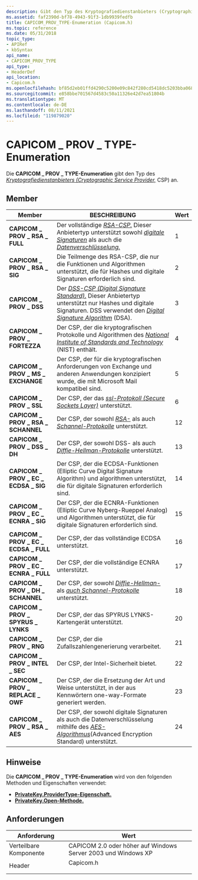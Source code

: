 ```yaml
---
description: Gibt den Typ des Kryptografiedienstanbieters (Cryptographic Service Provider, CSP) an.
ms.assetid: faf2390d-bf78-4943-91f3-1db9939fedfb
title: CAPICOM_PROV_TYPE-Enumeration (Capicom.h)
ms.topic: reference
ms.date: 05/31/2018
topic_type:
- APIRef
- kbSyntax
api_name:
- CAPICOM_PROV_TYPE
api_type:
- HeaderDef
api_location:
- Capicom.h
ms.openlocfilehash: bf85d2eb01ffd4290c5200e09c842f280cd5418dc5203bba068ecb5bcd65c355
ms.sourcegitcommit: e858bbe701567d4583c50a11326e42d7ea51804b
ms.translationtype: MT
ms.contentlocale: de-DE
ms.lasthandoff: 08/11/2021
ms.locfileid: "119879020"
---
```

# <a name="capicom_prov_type-enumeration"></a>CAPICOM \_ PROV \_ TYPE-Enumeration

Die **CAPICOM \_ PROV \_ TYPE-Enumeration** gibt den Typ des [*Kryptografiedienstanbieters (Cryptographic Service Provider,*](../secgloss/c-gly.md) CSP) an.

## <a name="members"></a>Member



| Member                             | BESCHREIBUNG                                                                                                                                                                                                                                                                                                                                                                        | Wert |
|------------------------------------|------------------------------------------------------------------------------------------------------------------------------------------------------------------------------------------------------------------------------------------------------------------------------------------------------------------------------------------------------------------------------------|-------|
| **CAPICOM \_ PROV \_ RSA \_ FULL**       | Der vollständige [*RSA-CSP.*](../secgloss/r-gly.md) Dieser Anbietertyp unterstützt sowohl [*digitale Signaturen*](../secgloss/d-gly.md) als auch die [*Datenverschlüsselung.*](../secgloss/e-gly.md)<br/>                                                            | 1     |
| **CAPICOM \_ PROV \_ RSA \_ SIG**        | Die Teilmenge des RSA-CSP, die nur die Funktionen und Algorithmen unterstützt, die für Hashes und digitale Signaturen erforderlich sind.<br/>                                                                                                                                                                                                                                        | 2     |
| **CAPICOM \_ PROV \_ DSS**             | Der [*DSS-CSP (Digital Signature Standard).*](../secgloss/d-gly.md) Dieser Anbietertyp unterstützt nur Hashes und digitale Signaturen. DSS verwendet den [*Digital Signature Algorithm*](../secgloss/d-gly.md) (DSA).<br/> | 3     |
| **CAPICOM \_ PROV \_ FORTEZZA**        | Der CSP, der die kryptografischen Protokolle und Algorithmen des [*National Institute of Standards and Technology*](../secgloss/n-gly.md) (NIST) enthält.<br/>                                                                                      | 4     |
| **CAPICOM \_ PROV \_ MS \_ EXCHANGE**    | Der CSP, der für die kryptografischen Anforderungen von Exchange und anderen Anwendungen konzipiert wurde, die mit Microsoft Mail kompatibel sind.<br/>                                                                                                                                                                                                                                       | 5     |
| **CAPICOM \_ PROV \_ SSL**             | Der CSP, der das [*ssl-Protokoll (Secure Sockets Layer)*](../secgloss/s-gly.md) unterstützt.<br/>                                                                                                                                                                                              | 6     |
| **CAPICOM \_ PROV \_ RSA \_ SCHANNEL**   | Der CSP, der sowohl [*RSA-*](../secgloss/r-gly.md) als auch [*Schannel-Protokolle*](../secgloss/s-gly.md) unterstützt.<br/>                                                                                                                                                                                        | 12    |
| **CAPICOM \_ PROV \_ DSS \_ DH**         | Der CSP, der sowohl DSS- als auch [*Diffie-Hellman-Protokolle*](../secgloss/d-gly.md) unterstützt.<br/>                                                                                                                                                                                                          | 13    |
| **CAPICOM \_ PROV \_ EC \_ ECDSA \_ SIG**  | Der CSP, der die ECDSA-Funktionen (Elliptic Curve Digital Signature Algorithm) und algorithmen unterstützt, die für digitale Signaturen erforderlich sind.<br/>                                                                                                                                                                                                                                  | 14    |
| **CAPICOM \_ PROV \_ EC \_ ECNRA \_ SIG**  | Der CSP, der die ECNRA-Funktionen (Elliptic Curve Nyberg-Rueppel Analog) und Algorithmen unterstützt, die für digitale Signaturen erforderlich sind.<br/>                                                                                                                                                                                                                                        | 15    |
| **CAPICOM \_ PROV \_ EC \_ ECDSA \_ FULL** | Der CSP, der das vollständige ECDSA unterstützt.<br/>                                                                                                                                                                                                                                                                                                                                   | 16    |
| **CAPICOM \_ PROV \_ EC \_ ECNRA \_ FULL** | Der CSP, der die vollständige ECNRA unterstützt.<br/>                                                                                                                                                                                                                                                                                                                                   | 17    |
| **CAPICOM \_ PROV \_ DH \_ SCHANNEL**    | Der CSP, der sowohl [*Diffie-Hellman-*](../secgloss/d-gly.md) als [*auch Schannel-Protokolle*](../secgloss/s-gly.md) unterstützt.<br/>                                                                                                                                   | 18    |
| **CAPICOM \_ PROV \_ SPYRUS \_ LYNKS**   | Der CSP, der das SPYRUS LYNKS-Kartengerät unterstützt.<br/>                                                                                                                                                                                                                                                                                                                     | 20    |
| **CAPICOM \_ PROV \_ RNG**             | Der CSP, der die Zufallszahlengenerierung verarbeitet.<br/>                                                                                                                                                                                                                                                                                                                          | 21    |
| **CAPICOM \_ PROV \_ INTEL \_ SEC**      | Der CSP, der Intel-Sicherheit bietet.<br/>                                                                                                                                                                                                                                                                                                                                   | 22    |
| **CAPICOM \_ PROV \_ REPLACE \_ OWF**    | Der CSP, der die Ersetzung der Art und Weise unterstützt, in der aus Kennwörtern one-way-Formate generiert werden.<br/>                                                                                                                                                                                                                                                                  | 23    |
| **CAPICOM \_ PROV \_ RSA \_ AES**        | Der CSP, der sowohl digitale Signaturen als auch die Datenverschlüsselung mithilfe des [*AES-Algorithmus*](../secgloss/a-gly.md)(Advanced Encryption Standard) unterstützt.<br/>                                                                                                                                                                                       | 24    |



## <a name="remarks"></a>Hinweise

Die **CAPICOM \_ PROV \_ TYPE-Enumeration** wird von den folgenden Methoden und Eigenschaften verwendet:

-   [**PrivateKey.ProviderType-Eigenschaft.**](privatekey-providertype.md)
-   [**PrivateKey.Open-Methode.**](privatekey-open.md)

## <a name="requirements"></a>Anforderungen



| Anforderung | Wert |
|----------------------------|--------------------------------------------------------------------------------------|
| Verteilbare Komponente<br/> | CAPICOM 2.0 oder höher auf Windows Server 2003 und Windows XP<br/>                |
| Header<br/>          | <dl> <dt>Capicom.h</dt> </dl> |



 

 
